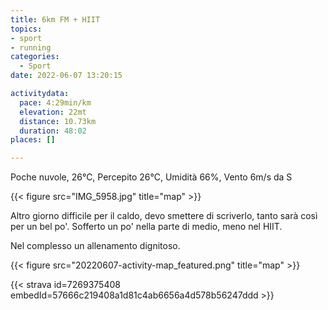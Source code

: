 ```yaml
---
title: 6km FM + HIIT
topics:
- sport
- running
categories: 
  - Sport
date: 2022-06-07 13:20:15

activitydata:
  pace: 4:29min/km
  elevation: 22mt
  distance: 10.73km
  duration: 48:02
places: []

---
```


Poche nuvole, 26°C, Percepito 26°C, Umidità 66%, Vento 6m/s da S

{{< figure src="IMG_5958.jpg" title="map" >}}

<!--more-->

Altro giorno difficile per il caldo, devo smettere di scriverlo, tanto sarà così per un bel po'.
Sofferto un po' nella parte di medio, meno nel HIIT.

Nel complesso un allenamento dignitoso.

{{<  figure src="20220607-activity-map_featured.png" title="map" >}}

{{< strava id=7269375408 embedId=57666c219408a1d81c4ab6656a4d578b56247ddd >}}

